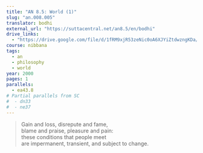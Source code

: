 ```yaml
---
title: "AN 8.5: World (1)"
slug: "an.008.005"
translator: bodhi
external_url: "https://suttacentral.net/an8.5/en/bodhi"
drive_links:
  - "https://drive.google.com/file/d/1fRM9xjR53zeNic0oA6XJYiZtdwzngKDa/view?usp=sharing"
course: nibbana
tags:
  - an
  - philosophy
  - world
year: 2000
pages: 1
parallels:
  - ea43.8
# Partial parallels from SC
#  - dn33
#  - ne37
---
```


> Gain and loss, disrepute and fame,  
blame and praise, pleasure and pain:  
these conditions that people meet  
are impermanent, transient, and subject to change.
